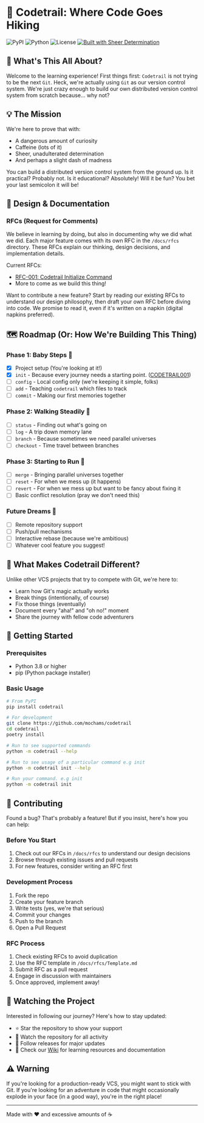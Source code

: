 # 🌲 Codetrail: Where Code Goes Hiking

![PyPI](https://img.shields.io/pypi/v/codetrail)
![Python](https://img.shields.io/pypi/pyversions/codetrail)
![License](https://img.shields.io/github/license/mochams/codetrail)
[![Built with Sheer Determination](https://img.shields.io/badge/Built%20with-Sheer%20Determination-brightgreen.svg)](https://github.com/mochams/codetrail)

## 🤔 What's This All About?

Welcome to the learning experience! First things first: `Codetrail` is not trying to be the next `Git`. Heck, we're actually using `Git` as our version control system. We're just crazy enough to build our own distributed version control system from scratch because... why not?

## 💡 The Mission

We're here to prove that with:

- A dangerous amount of curiosity
- Caffeine (lots of it)
- Sheer, unadulterated determination
- And perhaps a slight dash of madness

You can build a distributed version control system from the ground up. Is it practical? Probably not. Is it educational? Absolutely! Will it be fun? You bet your last semicolon it will be!

## 📑 Design & Documentation

### RFCs (Request for Comments)

We believe in learning by doing, but also in documenting why we did what we did. Each major feature comes with its own RFC in the `/docs/rfcs` directory. These RFCs explain our thinking, design decisions, and implementation details.

Current RFCs:

- [RFC-001: Codetrail Initialize Command](docs/rfcs/CODETRAIL001.md)
- More to come as we build this thing!

Want to contribute a new feature? Start by reading our existing RFCs to understand our design philosophy, then draft your own RFC before diving into code. We promise to read it, even if it's written on a napkin (digital napkins preferred).

## 🗺️ Roadmap (Or: How We're Building This Thing)

### Phase 1: Baby Steps 🐣

- [x] Project setup (You're looking at it!)
- [x] `init` - Because every journey needs a starting point. ([CODETRAIL001](docs/rfcs/CODETRAIL001.md))
- [ ] `config` - Local config only (we're keeping it simple, folks)
- [ ] `add` - Teaching `codetrail` which files to track
- [ ] `commit` - Making our first memories together

### Phase 2: Walking Steadily 🚶

- [ ] `status` - Finding out what's going on
- [ ] `log` - A trip down memory lane
- [ ] `branch` - Because sometimes we need parallel universes
- [ ] `checkout` - Time travel between branches

### Phase 3: Starting to Run 🏃

- [ ] `merge` - Bringing parallel universes together
- [ ] `reset` - For when we mess up (it happens)
- [ ] `revert` - For when we mess up but want to be fancy about fixing it
- [ ] Basic conflict resolution (pray we don't need this)

### Future Dreams 💭

- [ ] Remote repository support
- [ ] Push/pull mechanisms
- [ ] Interactive rebase (because we're ambitious)
- [ ] Whatever cool feature you suggest!

## 🎯 What Makes Codetrail Different?

Unlike other VCS projects that try to compete with Git, we're here to:

- Learn how Git's magic actually works
- Break things (intentionally, of course)
- Fix those things (eventually)
- Document every "aha!" and "oh no!" moment
- Share the journey with fellow code adventurers

## 🚀 Getting Started

### Prerequisites

- Python 3.8 or higher
- pip (Python package installer)

### Basic Usage

```bash
# From PyPI
pip install codetrail

# For development
git clone https://github.com/mochams/codetrail
cd codetrail
poetry install

# Run to see supported commands
python -m codetrail --help

# Run to see usage of a particular command e.g init
python -m codetrail init --help

# Run your command. e.g init
python -m codetrail init
```

## 🤝 Contributing

Found a bug? That's probably a feature! But if you insist, here's how you can help:

### Before You Start

1. Check out our RFCs in `/docs/rfcs` to understand our design decisions
2. Browse through existing issues and pull requests
3. For new features, consider writing an RFC first

### Development Process

1. Fork the repo
2. Create your feature branch
3. Write tests (yes, we're that serious)
4. Commit your changes
5. Push to the branch
6. Open a Pull Request

### RFC Process

1. Check existing RFCs to avoid duplication
2. Use the RFC template in `/docs/rfcs/Template.md`
3. Submit RFC as a pull request
4. Engage in discussion with maintainers
5. Once approved, implement away!

## 👀 Watching the Project

Interested in following our journey? Here's how to stay updated:

- ⭐ Star the repository to show your support
- 👀 Watch the repository for all activity
- 🔔 Follow releases for major updates
- 📖 Check our [Wiki](https://github.com/mochams/codetrail/wiki) for learning resources and documentation

## ⚠️ Warning

If you're looking for a production-ready VCS, you might want to stick with Git. If you're looking for an adventure in code that might occasionally explode in your face (in a good way), you're in the right place!

---

Made with ❤️ and excessive amounts of ☕
